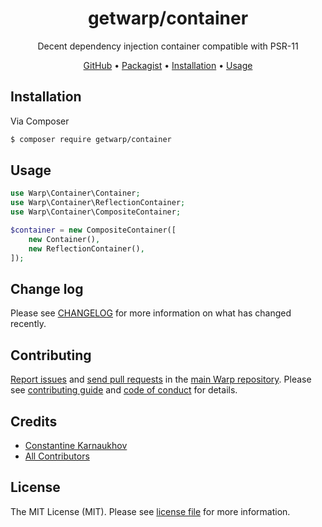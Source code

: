 <div align="center">

# getwarp/container

Decent dependency injection container compatible with PSR-11

[GitHub][link-github] •
[Packagist][link-packagist] •
[Installation](#installation) •
[Usage](#usage)

</div>

## Installation

Via Composer

```bash
$ composer require getwarp/container
```

## Usage

```php
use Warp\Container\Container;
use Warp\Container\ReflectionContainer;
use Warp\Container\CompositeContainer;

$container = new CompositeContainer([
    new Container(),
    new ReflectionContainer(),
]);
```

## Change log

Please see [CHANGELOG](CHANGELOG.md) for more information on what has changed recently.

## Contributing

[Report issues][link-issues] and [send pull requests][link-pulls] in the [main Warp repository][link-monorepo]. Please
see [contributing guide][link-contributing] and [code of conduct][link-code-of-conduct] for details.

## Credits

- [Constantine Karnaukhov][link-author]
- [All Contributors][link-contributors]

## License

The MIT License (MIT). Please see [license file](LICENSE.md) for more information.

[link-github]: https://github.com/getwarp/container
[link-packagist]: https://packagist.org/packages/getwarp/container
[link-author]: https://github.com/hustlahusky
[link-contributors]: ../../contributors
[link-monorepo]: https://github.com/getwarp/warp
[link-issues]: https://github.com/getwarp/warp/issues
[link-pulls]: https://github.com/getwarp/warp/pulls
[link-contributing]: https://github.com/getwarp/warp/blob/2.5.x/CONTRIBUTING.md
[link-code-of-conduct]: https://github.com/getwarp/.github/blob/main/CODE_OF_CONDUCT.md
